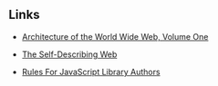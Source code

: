 Links
-----

* [Architecture of the World Wide Web, Volume One](http://www.w3.org/TR/webarch/)

* [The Self-Describing Web](http://www.w3.org/2001/tag/doc/selfDescribingDocuments.html)
 
* [Rules For JavaScript Library Authors](http://deanedwards.me.uk/weblog/2007/03/rules/) 
